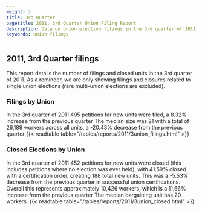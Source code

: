 ```yaml
---
weight: 3
title: 3rd Quarter
pagetitle: 2011, 3rd Quarter Union Filing Report
description: Data on union election filings in the 3rd quarter of 2011
keywords: union filings
---
```


## 2011, 3rd Quarter filings

This report details the number of filings and closed units in the 3rd quarter of 2011. As a reminder, we are only showing filings and closures related to single union elections (rare multi-union elections are excluded).

### Filings by Union
In the 3rd quarter of 2011 495 petitions for new units were filed, a 8.32% increase from the previous quarter The median size was 21 with a total of 26,189 workers across all units, a -20.43% decrease from the previous quarter
{{< readtable table="/tables/reports/2011/3union_filings.html" >}}

### Closed Elections by Union
In the 3rd quarter of 2011 452 petitions for new units were closed (this includes petitions where no election was ever held), with 41.59% closed with a certification order, creating 188 total new units. This was a -5.53% decrease from the previous quarter in successful union certifications. Overall this represents approximately 10,426 workers, which is a 11.66% increase from the previous quarter The median bargaining unit has 20 workers.
{{< readtable table="/tables/reports/2011/3union_closed.html" >}}
